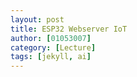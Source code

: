 ```yaml
---
layout: post
title: ESP32 Webserver IoT
author: [01053007]
category: [Lecture]
tags: [jekyll, ai]
---
```

